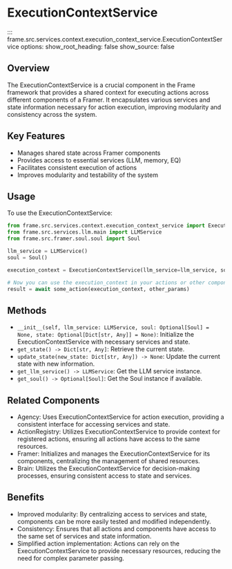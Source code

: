 # ExecutionContextService

::: frame.src.services.context.execution_context_service.ExecutionContextService
    options:
      show_root_heading: false
      show_source: false

## Overview

The ExecutionContextService is a crucial component in the Frame framework that provides a shared context for executing actions across different components of a Framer. It encapsulates various services and state information necessary for action execution, improving modularity and consistency across the system.

## Key Features

- Manages shared state across Framer components
- Provides access to essential services (LLM, memory, EQ)
- Facilitates consistent execution of actions
- Improves modularity and testability of the system

## Usage

To use the ExecutionContextService:

```python
from frame.src.services.context.execution_context_service import ExecutionContextService
from frame.src.services.llm.main import LLMService
from frame.src.framer.soul.soul import Soul

llm_service = LLMService()
soul = Soul()

execution_context = ExecutionContextService(llm_service=llm_service, soul=soul)

# Now you can use the execution_context in your actions or other components
result = await some_action(execution_context, other_params)
```

## Methods

- `__init__(self, llm_service: LLMService, soul: Optional[Soul] = None, state: Optional[Dict[str, Any]] = None)`: Initialize the ExecutionContextService with necessary services and state.
- `get_state() -> Dict[str, Any]`: Retrieve the current state.
- `update_state(new_state: Dict[str, Any]) -> None`: Update the current state with new information.
- `get_llm_service() -> LLMService`: Get the LLM service instance.
- `get_soul() -> Optional[Soul]`: Get the Soul instance if available.

## Related Components

- Agency: Uses ExecutionContextService for action execution, providing a consistent interface for accessing services and state.
- ActionRegistry: Utilizes ExecutionContextService to provide context for registered actions, ensuring all actions have access to the same resources.
- Framer: Initializes and manages the ExecutionContextService for its components, centralizing the management of shared resources.
- Brain: Utilizes the ExecutionContextService for decision-making processes, ensuring consistent access to state and services.

## Benefits

- Improved modularity: By centralizing access to services and state, components can be more easily tested and modified independently.
- Consistency: Ensures that all actions and components have access to the same set of services and state information.
- Simplified action implementation: Actions can rely on the ExecutionContextService to provide necessary resources, reducing the need for complex parameter passing.
